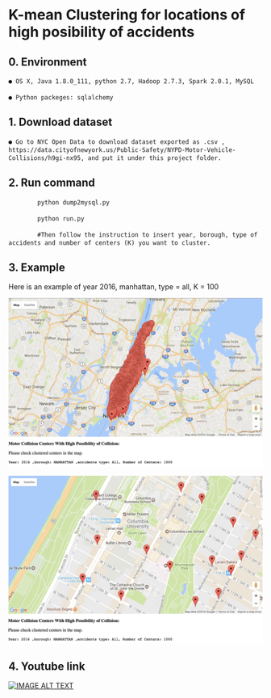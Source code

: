 # K-mean Clustering for locations of high posibility of accidents

## 0. Environment

	● OS X, Java 1.8.0_111, python 2.7, Hadoop 2.7.3, Spark 2.0.1, MySQL
	
	● Python packeges: sqlalchemy

## 1. Download dataset

	● Go to NYC Open Data to download dataset exported as .csv , https://data.cityofnewyork.us/Public-Safety/NYPD-Motor-Vehicle-Collisions/h9gi-nx95, and put it under this project folder.

## 2. Run command

			python dump2mysql.py
			
			python run.py
			
			#Then follow the instruction to insert year, borough, type of accidents and number of centers (K) you want to cluster.
			
## 3. Example

Here is an example of year 2016, manhattan, type = all, K = 100
			
![image](./pics/SH1.png "Overview")

![image](./pics/SH2.png "Sections around Columbia University")

## 4. Youtube link

[![IMAGE ALT TEXT](http://img.youtube.com/vi/SWS3jXV6XVg/0.jpg)](http://www.youtube.com/watch?v=SWS3jXV6XVg "Big Data Analytics Project: Motor Collisions in NYC")
